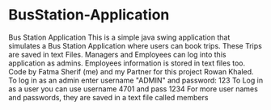 # BusStation-Application
Bus Station Application 
This is a simple java swing application that simulates a Bus Station Application where users can book trips.
These Trips are saved in text Files.
Managers and Employees can log into this application as admins.
Employees information is stored in text files too.
Code by Fatma Sherif (me) and my Partner for this project Rowan Khaled.
To log in as an admin enter username "ADMIN" and password: 123
To Log in as a user you can use username 4701 and pass 1234
For more user names and passwords, they are saved in a text file called members

